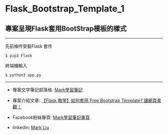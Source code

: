 # Flask_Bootstrap_Template_1

## 專案呈現Flask套用BootStrap模板的樣式

***

先前條件安裝Flask 套件
```
$ pip3 Flask
```

終端機輸入
```
$ python3 app.py
```
***

* 專案文字筆記部落格: [Mark學習筆記](https://learn.markteaching.com/)

* 專案介紹文章: [【Flask 教學】如何套用 Free Bootstrap Template? 讓網頁美觀！](https://learn.markteaching.com/)

* Facebook粉絲專頁: [Mark學習筆記專頁](https://www.facebook.com/Mark%E5%AD%B8%E7%BF%92%E7%AD%86%E8%A8%98-102278638392952)

* linkedin: [Mark Liu](https://www.linkedin.com/in/%E7%B4%8B%E7%91%8B-%E5%8A%89-03356584/)
